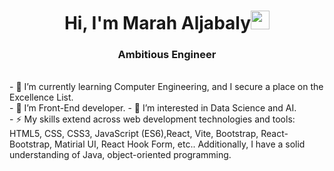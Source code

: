 # <h1 align="center">Hi, I'm Marah Aljabaly<img width="30px" src="https://raw.githubusercontent.com/iampavangandhi/iampavangandhi/master/gifs/Hi.gif"></h1>
<h3 align="center">Ambitious Engineer</h3>
<br/>
- 👀 I’m currently learning Computer Engineering, and I secure a place on the Excellence List.
<br/>
- 🌱 I’m Front-End developer.
- 🌱 I’m interested in Data Science and AI.
<br/>
- ⚡ My skills extend across web development technologies and tools: HTML5, CSS, CSS3, JavaScript (ES6),React, Vite, Bootstrap, React-Bootstrap, Matirial UI, React Hook Form, etc.. Additionally, I have a solid understanding of Java, object-oriented programming.

